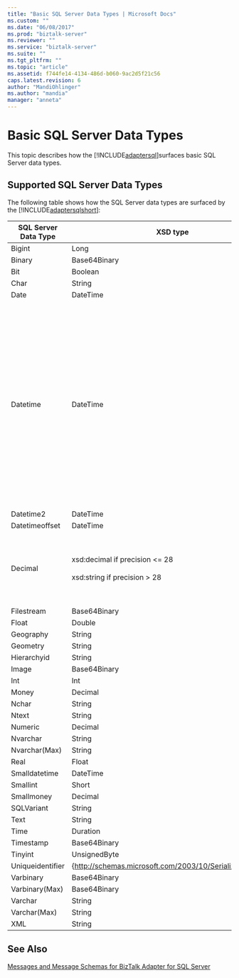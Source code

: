 ```yaml
---
title: "Basic SQL Server Data Types | Microsoft Docs"
ms.custom: ""
ms.date: "06/08/2017"
ms.prod: "biztalk-server"
ms.reviewer: ""
ms.service: "biztalk-server"
ms.suite: ""
ms.tgt_pltfrm: ""
ms.topic: "article"
ms.assetid: f744fe14-4134-486d-b060-9ac2d5f21c56
caps.latest.revision: 6
author: "MandiOhlinger"
ms.author: "mandia"
manager: "anneta"
---
```

# Basic SQL Server Data Types
This topic describes how the [!INCLUDE[adaptersql](../../includes/adaptersql-md.md)]surfaces basic SQL Server data types.  
  
## Supported SQL Server Data Types  
 The following table shows how the SQL Server data types are surfaced by the [!INCLUDE[adaptersqlshort](../../includes/adaptersqlshort-md.md)]:  
  
|SQL Server Data Type|XSD type|.NET type|Comments|  
|--------------------------|--------------|---------------|--------------|  
|Bigint|Long|Long|-|  
|Binary|Base64Binary|Byte[]|-|  
|Bit|Boolean|Bool|-|  
|Char|String|String|-|  
|Date|DateTime|DateTime|-|  
|Datetime|DateTime|DateTime|While writing data to a Datetime field, the adapter always stores the time in GMT. If you specify the time-zone information, the adapter uses that to convert the value to a valid GMT value, and writes it to the database table. For example, 12/31/2008T23:59:59+5:30 is written to the table as 12/31/2008 6:29:59 PM.<br /><br /> However, if you do not specify the time-zone information, the adapter considers the value to be in GMT already, and writes the same value to the table. For example, 12/31/2008T23:59:59 is written to the table as 12/31/2008 11:59:59 PM.|  
|Datetime2|DateTime|DateTime|-|  
|Datetimeoffset|DateTime|DateTime|-|  
|Decimal|xsd:decimal if precision <= 28<br /><br /> xsd:string if precision > 28|Decimal if precision <= 28<br /><br /> String if precision > 28|-|  
|Filestream|Base64Binary|Byte[]|-|  
|Float|Double|Double|-|  
|Geography|String|String|-|  
|Geometry|String|String|-|  
|Hierarchyid|String|String|-|  
|Image|Base64Binary|Byte[]|-|  
|Int|Int|Int|-|  
|Money|Decimal|Decimal|-|  
|Nchar|String|String|-|  
|Ntext|String|String|-|  
|Numeric|Decimal|Decimal|-|  
|Nvarchar|String|String|-|  
|Nvarchar(Max)|String|String|-|  
|Real|Float|Float|-|  
|Smalldatetime|DateTime|DateTime|-|  
|Smallint|Short|Short|-|  
|Smallmoney|Decimal|Decimal|-|  
|SQLVariant|String|String|-|  
|Text|String|String|-|  
|Time|Duration|Timespan|-|  
|Timestamp|Base64Binary|Byte[]|-|  
|Tinyint|UnsignedByte|Byte|-|  
|Uniqueidentifier|{http://schemas.microsoft.com/2003/10/Serialization/}:guid|Guid|-|  
|Varbinary|Base64Binary|Byte[]|-|  
|Varbinary(Max)|Base64Binary|Byte[]|-|  
|Varchar|String|String|-|  
|Varchar(Max)|String|String|-|  
|XML|String|String|-|  
  
## See Also  
 [Messages and Message Schemas for BizTalk Adapter for SQL Server](../../adapters-and-accelerators/adapter-sql/messages-and-message-schemas-for-biztalk-adapter-for-sql-server.md)